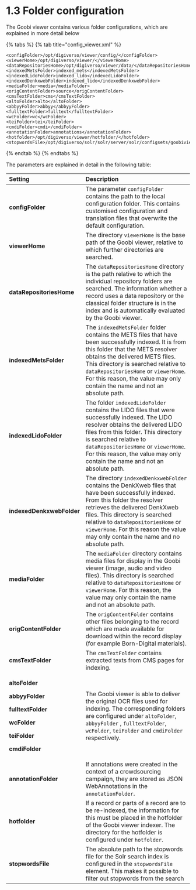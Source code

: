 # 1.3 Folder configuration

The Goobi viewer contains various folder configurations, which are explained in more detail below

{% tabs %}
{% tab title="config\_viewer.xml" %}
```markup
<configFolder>/opt/digiverso/viewer/config/</configFolder>
‌<viewerHome>/opt/digiverso/viewer/</viewerHome>
‌<dataRepositoriesHome>/opt/digiverso/viewer/data/</dataRepositoriesHome>
‌<indexedMetsFolder>indexed_mets</indexedMetsFolder>
‌<indexedLidoFolder>indexed_lido</indexedLidoFolder>
‌<indexedDenkxwebFolder>indexed_lido</indexedDenkxwebFolder>
‌<mediaFolder>media</mediaFolder>
‌<origContentFolder>source</origContentFolder>
‌<cmsTextFolder>cms</cmsTextFolder>
<altoFolder>alto</altoFolder>
<abbyyFolder>abbyy</abbyyFolder>
<fulltextFolder>fulltext</fulltextFolder>
<wcFolder>wc</wcFolder>
<teiFolder>tei</teiFolder>
<cmdiFolder>cmdi</cmdiFolder>
<annotationFolder>annotations</annotationFolder>
‌<hotfolder>/opt/digiverso/viewer/hotfolder/</hotfolder>
‌<stopwordsFile>/opt/digiverso/solr/solr/server/solr/configsets/goobiviewer/conf/lang/stopwords.txt</stopwordsFile>
```
{% endtab %}
{% endtabs %}

The parameters are explained in detail in the following table:

<table>
  <thead>
    <tr>
      <th style="text-align:left">Setting</th>
      <th style="text-align:left">Description</th>
    </tr>
  </thead>
  <tbody>
    <tr>
      <td style="text-align:left"><b>configFolder</b>
      </td>
      <td style="text-align:left">The parameter <code>configFolder</code> contains the path to the local configuration
        folder. This contains customised configuration and translation files that
        overwrite the default configuration.</td>
    </tr>
    <tr>
      <td style="text-align:left"><b>viewerHome</b>
      </td>
      <td style="text-align:left">The directory <code>viewerHome</code> is the base path of the Goobi viewer,
        relative to which further directories are searched.</td>
    </tr>
    <tr>
      <td style="text-align:left"><b>dataRepositoriesHome</b>
      </td>
      <td style="text-align:left">The <code>dataRepositoriesHome</code> directory is the path relative to
        which the individual repository folders are searched. The information whether
        a record uses a data repository or the classical folder structure is in
        the index and is automatically evaluated by the Goobi viewer.</td>
    </tr>
    <tr>
      <td style="text-align:left"><b>indexedMetsFolder</b>
      </td>
      <td style="text-align:left">The <code>indexedMetsFolder</code> folder contains the METS files that have
        been successfully indexed. It is from this folder that the METS resolver
        obtains the delivered METS files. This directory is searched relative to <code>dataRepositoriesHome</code> or <code>viewerHome</code>.
        For this reason, the value may only contain the name and not an absolute
        path.</td>
    </tr>
    <tr>
      <td style="text-align:left"><b>indexedLidoFolder</b>
      </td>
      <td style="text-align:left">The folder <code>indexedLidoFolder</code> contains the LIDO files that were
        successfully indexed. The LIDO resolver obtains the delivered LIDO files
        from this folder. This directory is searched relative to <code>dataRepositoriesHome</code> or <code>viewerHome</code>.
        For this reason, the value may only contain the name and not an absolute
        path.</td>
    </tr>
    <tr>
      <td style="text-align:left"><b>indexedDenkxwebFolder</b>
      </td>
      <td style="text-align:left">The directory <code>indexedDenkxwebFolder</code> contains the DenkXweb files
        that have been successfully indexed. From this folder the resolver retrieves
        the delivered DenkXweb files. This directory is searched relative to <code>dataRepositoriesHome</code> or <code>viewerHome</code>.
        For this reason the value may only contain the name and no absolute path.</td>
    </tr>
    <tr>
      <td style="text-align:left"><b>mediaFolder</b>
      </td>
      <td style="text-align:left">The <code>mediaFolder</code> directory contains media files for display
        in the Goobi viewer (image, audio and video files). This directory is searched
        relative to <code>dataRepositoriesHome</code> or <code>viewerHome</code>.
        For this reason, the value may only contain the name and not an absolute
        path.</td>
    </tr>
    <tr>
      <td style="text-align:left"><b>origContentFolder</b>
      </td>
      <td style="text-align:left">The <code>origContentFolder</code> contains other files belonging to the
        record which are made available for download within the record display
        (for example Born-Digital materials).</td>
    </tr>
    <tr>
      <td style="text-align:left"><b>cmsTextFolder</b>
      </td>
      <td style="text-align:left">The <code>cmsTextFolder</code> contains extracted texts from CMS pages for
        indexing.</td>
    </tr>
    <tr>
      <td style="text-align:left">
        <p><b>altoFolder</b>
        </p>
        <p><b>abbyyFolder</b>
        </p>
        <p><b>fulltextFolder</b>
        </p>
        <p><b>wcFolder</b>
        </p>
        <p><b>teiFolder</b>
        </p>
        <p><b>cmdiFolder</b>
        </p>
      </td>
      <td style="text-align:left">The Goobi viewer is able to deliver the original OCR files used for indexing.
        The corresponding folders are configured under <code>altoFolder</code>, <code>abbyyFolder</code> , <code>fulltextFolder</code>, <code>wcFolder</code>, <code>teiFolder</code> and <code>cmdiFolder</code> respectively.</td>
    </tr>
    <tr>
      <td style="text-align:left"><b>annotationFolder</b>
      </td>
      <td style="text-align:left">If annotations were created in the context of a crowdsourcing campaign,
        they are stored as JSON WebAnnotations in the <code>annotationFolder</code>.</td>
    </tr>
    <tr>
      <td style="text-align:left"><b>hotfolder</b>
      </td>
      <td style="text-align:left">If a record or parts of a record are to be re-indexed, the information
        for this must be placed in the hotfolder of the Goobi viewer indexer. The
        directory for the hotfolder is configured under <code>hotfolder</code>.</td>
    </tr>
    <tr>
      <td style="text-align:left"><b>stopwordsFile</b>
      </td>
      <td style="text-align:left">The absolute path to the stopwords file for the Solr search index is configured
        in the <code>stopwordsFile</code> element. This makes it possible to filter
        out stopwords from the search</td>
    </tr>
  </tbody>
</table>

